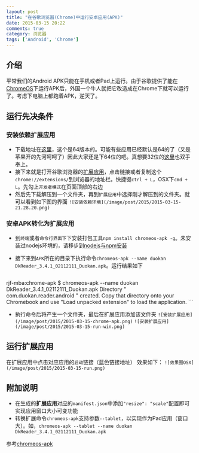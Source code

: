 ```yaml
---
layout: post
title: "在谷歌浏览器(Chrome)中运行安卓应用(APK)"
date: 2015-03-15 20:22
comments: true
category: 浏览器
tags: ['Android', 'Chrome']
---
```


## 介绍

平常我们的Android APK只能在手机或者Pad上运行。由于谷歌提供了能在[ChromeOS](http://www.chromium.org/chromium-os)下运行APK后，外国一个牛人就把它改造成在Chrome下就可以运行了。考虑下电脑上都跑着APK，逆天了。

## 运行先决条件

### 安装依赖扩展应用
- 下载地址在[这里](http://archon.vf.io/ARChon-v1.2-x86_64.zip)，这个是64版本的。可能有些应用已经默认是64的了（又是苹果开的先河呵呵了）因此大家还是下64位的吧。真想要32位的[这里](http://archon.vf.io/ARChon-v1.2-x86_32.zip)也双手奉上。
- 接下来就是打开谷歌浏览器的[扩展应用](chrome://extensions/)，点击链接或者复制这个`chrome://extensions/`到浏览器的地址栏。快捷键`ctrl + L`，OSX下`cmd + L`。先勾上`开发者模式`在页面顶部的右边
- 然后先下载解压到一个文件夹，再到`扩展应用`中选择刚才解压到的文件夹。就可以看到如下图的界面
`![安装依赖环境](/image/post/2015/2015-03-15-21.28.20.png)`

### 安卓APK转化为扩展应用
- 到`终端`或者`命令行界面下`下安装打包工具`npm install chromeos-apk -g`。未安装过nodejs环境的，请移步到[nodejs与npm安装](http://www.runjf.com/nodejs/nodejs-install)
- 接下来到`APK`所在的目录下执行命令`chromeos-apk --name duokan DkReader_3.4.1_02112111_Duokan.apk`。运行结果如下

	``` bash
rjf-mba:chrome-apk $ chromeos-apk --name duokan DkReader_3.4.1_02112111_Duokan.apk
Directory " com.duokan.reader.android " created. Copy that directory onto your Chromebook and use "Load unpacked extension" to load the application.
	```
- 执行命令后将产生一个文件夹，最后在扩展应用添加该文件夹
`![安装扩展应用](/image/post/2015/2015-03-15-chrome-apk.png)`
`![安装扩展应用](/image/post/2015/2015-03-15-run-win.png)`

## 运行扩展应用

在扩展应用中点击对应应用的`启动`链接（蓝色链接地址）
效果如下：
`![效果图OSX](/image/post/2015/2015-03-15-run.png)`

## 附加说明
- 在生成的**扩展应用**对应的`manifest.json`中添加`"resize": "scale"`配置即可实现应用窗口大小可变功能
- 转换扩展命令`chromeos-apk`支持参数`--tablet`，以实现作为Pad应用（窗口大）。如，`chromeos-apk --tablet --name duokan DkReader_3.4.1_02112111_Duokan.apk`

参考[chromeos-apk](https://github.com/vladikoff/chromeos-apk/blob/master/archon.md)
